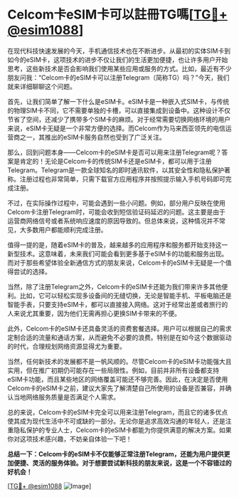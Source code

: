 # Celcom卡eSIM卡可以註冊TG嗎[[TG💪+ @esim1088](https://t.me/s/esim1088)]

在现代科技快速发展的今天，手机通信技术也在不断进步。从最初的实体SIM卡到如今的eSIM卡，这项技术的进步不仅让我们的生活更加便捷，也让许多用户开始思考，这些新技术是否会影响我们使用某些应用或服务的方式。比如，最近有不少朋友问我：“Celcom卡的eSIM卡可以注册Telegram（简称TG）吗？”今天，我们就来详细聊聊这个问题。

首先，让我们简单了解一下什么是eSIM卡。eSIM卡是一种嵌入式SIM卡，与传统的物理SIM卡不同，它不需要单独的卡槽，可以直接集成到设备中。这种设计不仅节省了空间，还减少了携带多个SIM卡的麻烦。对于经常需要切换网络环境的用户来说，eSIM卡无疑是一个非常方便的选择。而Celcom作为马来西亚领先的电信运营商之一，其推出的eSIM卡服务自然也受到了广泛关注。

那么，回到问题本身——Celcom卡的eSIM卡是否可以用来注册Telegram呢？答案是肯定的！无论是Celcom卡的传统SIM卡还是eSIM卡，都可以用于注册Telegram。Telegram是一款全球知名的即时通讯软件，以其安全性和隐私保护著称。注册过程也非常简单，只需下载官方应用程序并按照提示输入手机号码即可完成注册。

不过，在实际操作过程中，可能会遇到一些小问题。例如，部分用户反映在使用Celcom卡注册Telegram时，可能会收到短信验证码延迟的问题。这主要是由于运营商网络信号或者系统响应速度的原因导致的。但总体来说，这种情况并不常见，大多数用户都能顺利完成注册。

值得一提的是，随着eSIM卡的普及，越来越多的应用程序和服务都开始支持这一新型技术。这意味着，未来我们可能会看到更多基于eSIM卡的功能和服务出现。而对于那些希望体验全新通信方式的朋友来说，Celcom卡的eSIM卡无疑是一个值得尝试的选择。

当然，除了注册Telegram之外，Celcom卡的eSIM卡还能为我们带来许多其他便利。比如，它可以轻松实现多设备间的无缝切换，无论是智能手机、平板电脑还是智能手表，只要支持eSIM卡，都可以直接接入网络。这对于经常出差或者旅行的人来说尤其重要，因为他们无需再担心更换SIM卡带来的不便。

此外，Celcom卡的eSIM卡还具备灵活的资费套餐选择。用户可以根据自己的需求定制合适的流量和通话方案，从而避免不必要的浪费。特别是在如今这个数据驱动的时代，合理规划网络资源显得尤为重要。

当然，任何新技术的发展都不是一帆风顺的。尽管Celcom卡的eSIM卡功能强大且实用，但在推广初期仍可能存在一些局限性。例如，目前并非所有设备都支持eSIM卡功能，而且某些地区的网络覆盖可能还不够完善。因此，在决定是否使用Celcom卡的eSIM卡之前，建议大家先了解清楚自己所使用的设备是否兼容，并确认当地网络服务质量是否满足个人需求。

总的来说，Celcom卡的eSIM卡完全可以用来注册Telegram，而且它的诸多优点使其成为现代生活中不可或缺的一部分。无论你是追求高效沟通的年轻人，还是注重隐私保护的专业人士，Celcom卡的eSIM卡都能为你提供满意的解决方案。如果你对这项技术感兴趣，不妨亲自体验一下吧！

**总结一下：Celcom卡的eSIM卡不仅能够正常注册Telegram，还能为用户提供更加便捷、灵活的服务体验。对于想要尝试新科技的朋友来说，这是一个不容错过的好机会！**

[[TG💪+ @esim1088](https://t.me/s/esim1088) ![Image](https://i.postimg.cc/4NQfJmqS/Snipaste-2025-05-13-00-14-12.png)]